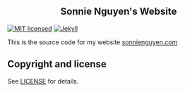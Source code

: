 <h2 align="center">Sonnie Nguyen's Website</h2>

[![MIT licensed](https://img.shields.io/badge/license-MIT-blue.svg?style=flat-square)][license]
[![Jekyll](https://img.shields.io/badge/jekyll-%3E%3D%203.8-blue.svg?style=flat-square)][jekyll]

This is the source code for my website [sonnienguyen.com]

## Copyright and license

See [LICENSE][license] for details.

[license]: https://github.com/sonnienguyen/sonnienguyen.github.io/blob/master/LICENSE
[jekyll]: https://jekyllrb.com/
[sonnienguyen.com]: https://sonnienguyen.com/